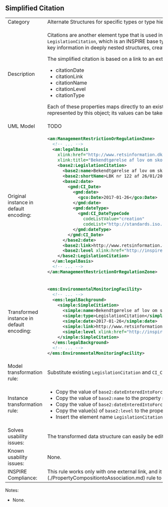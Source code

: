 ## Simplified Citation

<table>
<tr>
<td>Category</td>
<td>Alternate Structures for specific types or type hierarchies</td>
</tr>
<tr>
<td>Description</td>
<td><p>Citations are another element type that is used in many different places throughout the INSPIRE data specifications. There are concrete types such as <code>LegislationCitation</code>, which is an INSPIRE base type, but also types coming from other schemas, such as <code>CI_Citation</code> from ISO 19115. All of these structures tend to bury key information in deeply nested structures, creating a lot of overhead. This rule proposes a simplified alternative representation.</p> 
<p>The simplified citation is based on a link to an external publication and adds minimal information with four properties:</p>
<ul>
    <li>citationDate</li>
    <li>citationLink</li>
    <li>citationName</li>
    <li>citationLevel</li>
    <li>citationType</li>
</ul>
<p>Each of these properties maps directly to an existing property of the original citation types. The <code>citationType</code> property can be used to indicate what kind of citation is represented by this object; its values can be taken from the original type name, or can be based on a codelist.</p>
</td>
</tr>
<tr>
<td>UML Model</td>
<td>TODO</td>
</tr>
<tr>
<td>Original instance in default encoding:</td>
<td>

```xml
<am:ManagementRestrictionOrRegulationZone>
  <!-- ... -->
  <am:legalBasis
    xlink:href="http://www.retsinformation.dk/eli/lta/2017/122"
    xlink:title="Bekendtgørelse af lov om skove">
    <base2:LegislationCitation>
      <base2:name>Bekendtgørelse af lov om skove</base2:name>
      <base2:shortName>LBK nr 122 af 26/01/2017</base2:shortName>
      <base2:date>
        <gmd:CI_Date>
          <gmd:date>
            <gco:Date>2017-01-26</gco:Date>
          </gmd:date>
          <gmd:dateType>
            <gmd:CI_DateTypeCode
              codeListValue="creation"
              codeList="http://standards.iso.org/ittf/PubliclyAvailableStandards/ISO_19139_Schemas/resources/codelist/ML_gmxCodelists.xml#CI_DateTypeCode" />
          </gmd:dateType>
        </gmd:CI_Date>
      </base2:date>
      <base2:link>http://www.retsinformation.dk/eli/lta/2017/122</base2:link>
      <base2:level xlink:href="http://inspire.ec.europa.eu/codelist/LegislationLevelValue/national" xlink:title="national" />
    </base2:LegislationCitation>
  </am:legalBasis>
  <!-- ... -->
</am:ManagementRestrictionOrRegulationZone>
```
   
</td>
</tr>
<tr>
<td>Transformed instance in default encoding:</td>
<td>

```xml
<ems:EnvironmentalMonitoringFacility>
  <!-- ... -->
  <ems:legalBackground>
    <simple:SimpleCitiation>
      <simple:name>Bekendtgørelse af lov om skove</simple:name>
      <simple:type>LegislationCitation</simple:type>
      <simple:date>2017-01-26</simple:date>
      <simple:link>http://www.retsinformation.dk/eli/lta/2017/122</simple:link>
      <simple:level xlink:href="http://inspire.ec.europa.eu/codelist/LegislationLevelValue/national" xlink:title="national" />
    </simple:SimpleCitation>
  </ems:legalBackground>
  <!-- ... -->
</ems:EnvironmentalMonitoringFacility>
``` 

</td>
</tr>
<tr>
<td>Model transformation rule: </td>
<td>
    <p>Substitute existing <code>LegislationCitation</code> and <code>CI_Citation</code> types with this SimpleCitation type.</p>
</td>
</tr>
<tr>
<td>Instance transformation rule:</td>
<td>
	<ul>
		<li>Copy the value of <code>base2:dateEnteredIntoForce</code> to the property <code>simple:date</code>.</li>
		<li>Copy the value of <code>base2:name</code> to the property <code>simple:name</code>.</li>
		<li>Copy the value of <code>base2:dateEnteredIntoForce</code> to the property <code>simple:date</code>.</li>
		<li>Copy the value(s) of <code>base2:level</code> to the property <code>simple:level</code>. Note that only one link may be present in the data.</li>
		<li>Insert the element name <code>LegislationCitation</code> to the property <code>simple:type</code>.</li>
	</ul>
</td>
</tr>
<tr>
<td>Solves usability issues:</td>
<td>The transformed data structure can easily be edited, filtered and symbolized in desktop GIS and web GIS software. This transformation also reduces data volume.</td>
</tr>
<tr>
<td>Known usability issues:</td>
<td>None.</td>
</tr>
<tr>
<td>INSPIRE Compliance:</td>
<td>This rule works only with one external link, and it removed finer grained information about dates. It can be combined with the [Property Composition to Association](./PropertyCompositiontoAssociation.md) rule to add more information from an external register.</td>
</tr>
</table>

Notes:

 * None.
